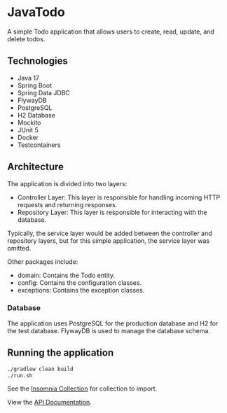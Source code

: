 # JavaTodo

A simple Todo application that allows users to create, read, update, and delete todos.

## Technologies
- Java 17
- Spring Boot
- Spring Data JDBC
- FlywayDB
- PostgreSQL
- H2 Database
- Mockito
- JUnit 5
- Docker
- Testcontainers

## Architecture

The application is divided into two layers:
- Controller Layer: This layer is responsible for handling incoming HTTP requests and returning responses.
- Repository Layer: This layer is responsible for interacting with the database.

Typically, the service layer would be added between the controller and repository layers, but for this simple application, the service layer was omitted.

Other packages include:
- domain: Contains the Todo entity.
- config: Contains the configuration classes.
- exceptions: Contains the exception classes.

### Database
The application uses PostgreSQL for the production database and H2 for the test database. FlywayDB is used to manage the database schema.

## Running the application
```bash
./gradlew clean build
./run.sh
```

See the [Insomnia Collection](./dev/Todos_Insomnia.json) for collection to import.

View the [API Documentation](http://localhost:8099/swagger-ui/index.html).

